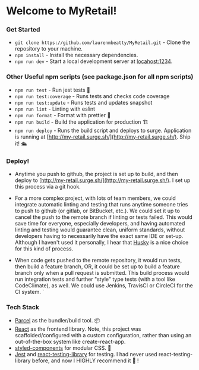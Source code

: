 # Welcome to MyRetail!

### Get Started

- `git clone https://github.com/laurenmbeatty/MyRetail.git` - Clone the repository to your machine.
- `npm install` - Install the necessary dependencies.
- `npm run dev` - Start a local development server at [locahost:1234](http://localhost:1234).

### Other Useful npm scripts (see package.json for all npm scripts)

- `npm run test` - Run jest tests 🤡
- `npm run test:coverage` - Runs tests and checks code coverage
- `npm run test:update` - Runs tests and updates snapshot
- `npm run lint` - Linting with eslint
- `npm run format` - Format with prettier 💄
- `npm run build` - Build the application for production 🏗️
- `npm run deploy` - Runs the build script and deploys to surge. Application is running at [http://my-retail.surge.sh/](http://my-retail.surge.sh/). Ship it! 🛳️

### Deploy!

- Anytime you push to github, the project is set up to build, and then deploy to [http://my-retail.surge.sh/](http://my-retail.surge.sh/). I set up this process via a git hook.

- For a more complex project, with lots of team members, we could integrate automatic linting and testing that runs anytime someone tries to push to github (or gitlab, or BitBucket, etc.). We could set it up to cancel the push to the remote branch if linting or tests failed. This would save time for everyone, especially developers, and having automated linting and testing would guarantee clean, uniform standards, without developers having to necessarily have the exact same IDE or set-up. Although I haven't used it personally, I hear that [Husky](https://github.com/typicode/husky) is a nice choice for this kind of process.

- When code gets pushed to the remote repository, it would run tests, then build a feature branch, OR, it could be set up to build a feature branch only when a pull request is submitted. This build process would run integration tests and further "style" type tests (with a tool like CodeClimate), as well. We could use Jenkins, TravisCI or CircleCI for the CI system.
  `

### Tech Stack

- [Parcel](https://parceljs.org/) as the bundler/build tool. 📦
- [React](https://reactjs.org/) as the frontend library. Note, this project was scaffolded/configured with a custom configuration, rather than using an out-of-the-box system like create-react-app.
- [styled-components](https://www.styled-components.com/) for modular CSS. 💅
- [Jest](https://jestjs.io/) and [react-testing-library](https://github.com/kentcdodds/react-testing-library#installation) for testing. I had never used react-testing-library before, and now I HIGHLY recommend it 💯 !
